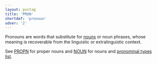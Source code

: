 ```yaml
---
layout: postag
title: 'PRON'
shortdef: 'pronoun'
udver: '2'
---
```


Pronouns are words that substitute for [nouns](NOUN) or noun phrases, whose meaning is recoverable from the linguistic or extralinguistic
context.

See [PROPN]() for proper nouns and [NOUN]() for nouns and [pronominal types list](bm-feats/PronType).



<!-- Interlanguage links updated Út zář 29 20:23:01 CEST 2020 -->
